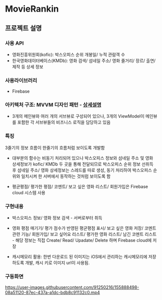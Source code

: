 # MovieRankin

## 프로젝트 설명

### 사용 API
- 영화진흥위원회(kofic): 박스오피스 순위 개봉일/ 누적 관람객 수
- 한국영화데이터베이스(KMDb): 영화 검색/ 섬네일 주소/ 영화 줄거리/ 장르/ 출연/ 제작 등 상세 정보

### 사용라이브러리
- Firebase

### 아키텍처 구조: MVVM 디자인 패턴 - [상세설명](https://github.com/Suhyoung-Eo/RxSwift_MVVM)
- 3개의 메인뷰와 여러 개의 서브뷰로 구성되어 있으나, 3개의 ViewModel이 메인뷰를 포함한 각 서브뷰들의 비즈니스 로직을 담당하고 있음

### 특징 
3줄기의 정보 흐름이 한줄기의 흐름처럼 보이도록 개발함

- 대부분의 함수는 비동기 처리되어 있으나 박스오피스 정보와 섬네일 주소 및 영화 상세정보가 kofic/ KMDb 두 곳을 통해 전달되므로
박스오피스 순위 정보 선취득 후 섬네일 주소/ 영화 상세정보는 스레드를 따로 생성, 동기 처리하여 박스오피스 순위와 일치시켜 한 서버에서 동작하는 것처럼 보이도록 함

- 평균평점/ 평가한 평점/ 코멘트/ 보고 싶은 영화 리스트/ 회원가입은 Firebase cloud 시스템 사용


### 구현내용 
- 박스오피스 정보/ 영화 정보 검색 - 서버로부터 취득

- 영화 평점 매기기/ 평가 점수가 반영된 평균평점 표시/ 보고 싶은 영화 저장/ 코멘트 관련 기능/ 회원가입/ 보고 싶어요 리스트/ 평가한 영화 리스트/ 남긴 코멘트 리스트 - 해당 정보는 직접 Create/ Read/ Upadate/ Delete 하며 Firebase cloud에 저장

- 캐시메모리 활용: 한번 다운로드 된 이미지는 iOS에서 관리하는 캐시메모리에 저장하도록 개발, 캐시 키로 이미지 url이 사용됨.

### 구동화면

https://user-images.githubusercontent.com/91250216/155888498-08a51120-87ec-437a-a1dc-bdb8c91132c0.mp4

